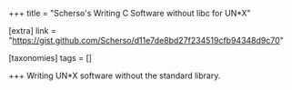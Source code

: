 +++
title = "Scherso's Writing C Software without libc for UN*X"

[extra]
link = "https://gist.github.com/Scherso/d11e7de8bd27f234519cfb94348d9c70"

[taxonomies]
tags = []

+++
Writing UN\*X software without the standard library.
